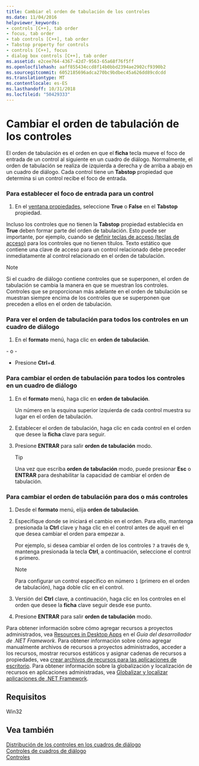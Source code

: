 ```yaml
---
title: Cambiar el orden de tabulación de los controles
ms.date: 11/04/2016
helpviewer_keywords:
- controls [C++], tab order
- focus, tab order
- tab controls [C++], tab order
- Tabstop property for controls
- controls [C++], focus
- dialog box controls [C++], tab order
ms.assetid: e2cee764-4367-42d7-9563-65a68f76f5ff
ms.openlocfilehash: aaff855434ccd8f14b0bbd2394ae2902cf9390b2
ms.sourcegitcommit: 6052185696adca270bc9bdbec45a626dd89cdcdd
ms.translationtype: MT
ms.contentlocale: es-ES
ms.lasthandoff: 10/31/2018
ms.locfileid: "50429333"
---
```

# <a name="changing-the-tab-order-of-controls"></a>Cambiar el orden de tabulación de los controles

El orden de tabulación es el orden en que el **ficha** tecla mueve el foco de entrada de un control al siguiente en un cuadro de diálogo. Normalmente, el orden de tabulación se realiza de izquierda a derecha y de arriba a abajo en un cuadro de diálogo. Cada control tiene un **Tabstop** propiedad que determina si un control recibe el foco de entrada.

### <a name="to-set-input-focus-for-a-control"></a>Para establecer el foco de entrada para un control

1. En el [ventana propiedades](/visualstudio/ide/reference/properties-window), seleccione **True** o **False** en el **Tabstop** propiedad.

Incluso los controles que no tienen la **Tabstop** propiedad establecida en **True** deben formar parte del orden de tabulación. Esto puede ser importante, por ejemplo, cuando se [definir teclas de acceso (teclas de acceso)](../windows/defining-mnemonics-access-keys.md) para los controles que no tienen títulos. Texto estático que contiene una clave de acceso para un control relacionado debe preceder inmediatamente al control relacionado en el orden de tabulación.

> [!NOTE]
> Si el cuadro de diálogo contiene controles que se superponen, el orden de tabulación se cambia la manera en que se muestran los controles. Controles que se proporcionan más adelante en el orden de tabulación se muestran siempre encima de los controles que se superponen que preceden a ellos en el orden de tabulación.

### <a name="to-view-the-current-tab-order-for-all-controls-in-a-dialog-box"></a>Para ver el orden de tabulación para todos los controles en un cuadro de diálogo

1. En el **formato** menú, haga clic en **orden de tabulación**.

\- o -

- Presione **Ctrl**+**d**.

### <a name="to-change-the-tab-order-for-all-controls-in-a-dialog-box"></a>Para cambiar el orden de tabulación para todos los controles en un cuadro de diálogo

1. En el **formato** menú, haga clic en **orden de tabulación**.

   Un número en la esquina superior izquierda de cada control muestra su lugar en el orden de tabulación.

2. Establecer el orden de tabulación, haga clic en cada control en el orden que desee la **ficha** clave para seguir.

3. Presione **ENTRAR** para salir **orden de tabulación** modo.

   > [!TIP]
   > Una vez que escriba **orden de tabulación** modo, puede presionar **Esc** o **ENTRAR** para deshabilitar la capacidad de cambiar el orden de tabulación.

### <a name="to-change-the-tab-order-for-two-or-more-controls"></a>Para cambiar el orden de tabulación para dos o más controles

1. Desde el **formato** menú, elija **orden de tabulación**.

2. Especifique donde se iniciará el cambio en el orden. Para ello, mantenga presionada la **Ctrl** clave y haga clic en el control antes de aquél en el que desea cambiar el orden para empezar a.

   Por ejemplo, si desea cambiar el orden de los controles `7` a través de `9`, mantenga presionada la tecla **Ctrl**, a continuación, seleccione el control `6` primero.

   > [!NOTE]
   > Para configurar un control específico en número `1` (primero en el orden de tabulación), haga doble clic en el control.

3. Versión del **Ctrl** clave, a continuación, haga clic en los controles en el orden que desee la **ficha** clave seguir desde ese punto.

4. Presione **ENTRAR** para salir **orden de tabulación** modo.

Para obtener información sobre cómo agregar recursos a proyectos administrados, vea [Resources in Desktop Apps](/dotnet/framework/resources/index) en el *Guía del desarrollador de .NET Framework*. Para obtener información sobre cómo agregar manualmente archivos de recursos a proyectos administrados, acceder a los recursos, mostrar recursos estáticos y asignar cadenas de recursos a propiedades, vea [crear archivos de recursos para las aplicaciones de escritorio](/dotnet/framework/resources/creating-resource-files-for-desktop-apps). Para obtener información sobre la globalización y localización de recursos en aplicaciones administradas, vea [Globalizar y localizar aplicaciones de .NET Framework](/dotnet/standard/globalization-localization/index).

## <a name="requirements"></a>Requisitos

Win32

## <a name="see-also"></a>Vea también

[Distribución de los controles en los cuadros de diálogo](../windows/arrangement-of-controls-on-dialog-boxes.md)<br/>
[Controles de cuadros de diálogo](../windows/controls-in-dialog-boxes.md)<br/>
[Controles](../mfc/controls-mfc.md)
